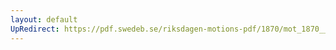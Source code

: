 ```yaml
---
layout: default
UpRedirect: https://pdf.swedeb.se/riksdagen-motions-pdf/1870/mot_1870__ak__00056.pdf
---
```

